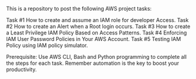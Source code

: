 This is a repository to post the following  AWS project tasks: 

Task #1 How to create and assume an IAM role for developer Access. 
Task #2 How to create an Alert when a Root login occurs. 
Task #3 How to create a Least Privilege IAM Policy Based on Access Patterns. 
Task #4 Enforcing IAM User Password Policies in Your AWS Account. 
Task #5 Testing IAM Policy using IAM policy simulator.

Prerequisite:
Use AWS CLI, Bash and Python programming to complete all the steps for each task. 
Remember automation is the key to boost your productivity.   







